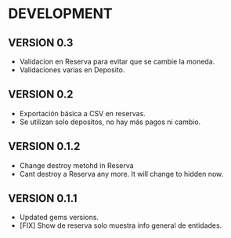 DEVELOPMENT
=========

VERSION 0.3
----------

* Validacion en Reserva para evitar que se cambie la moneda.
* Validaciones varias en Deposito.

VERSION 0.2
----------

* Exportación básica a CSV en reservas.
* Se utilizan solo depositos, no hay más pagos ni cambio.

VERSION 0.1.2
-------------
* Change destroy metohd in Reserva
* Cant destroy a Reserva any more. It will change to hidden now.

VERSION 0.1.1
-------------

* Updated gems versions.
* [FIX] Show de reserva solo muestra info general de entidades.

